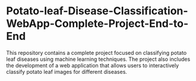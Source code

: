 # Potato-leaf-Disease-Classification-WebApp-Complete-Project-End-to-End
This repository contains a complete project focused on classifying potato leaf diseases using machine learning techniques. The project also includes the development of a web application that allows users to interactively classify potato leaf images for different diseases.

